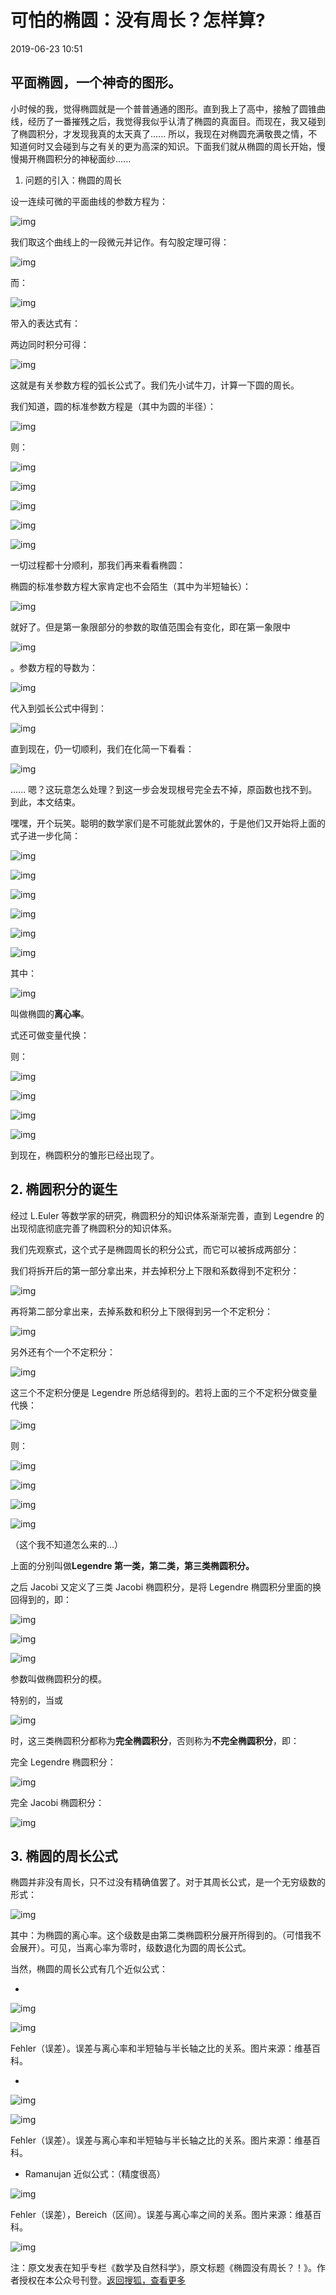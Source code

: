 # 可怕的椭圆：没有周长？怎样算? 

2019-06-23 10:51

## **平面椭圆，一个神奇的图形。**

小时候的我，觉得椭圆就是一个普普通通的图形。直到我上了高中，接触了圆锥曲线，经历了一番摧残之后，我觉得我似乎认清了椭圆的真面目。而现在，我又碰到了椭圆积分，才发现我真的太天真了...... 所以，我现在对椭圆充满敬畏之情，不知道何时又会碰到与之有关的更为高深的知识。下面我们就从椭圆的周长开始，慢慢揭开椭圆积分的神秘面纱......

1. 问题的引入：椭圆的周长

设一连续可微的平面曲线的参数方程为：

![img](http://5b0988e595225.cdn.sohucs.com/images/20190623/837b706da806448e85c827cab8e16672.jpeg)

我们取这个曲线上的一段微元并记作。有勾股定理可得：

![img](http://5b0988e595225.cdn.sohucs.com/images/20190623/f7e1f8d7f63e44698bae36b1f90bb8f9.jpeg)

而：

![img](http://5b0988e595225.cdn.sohucs.com/images/20190623/3e52671e258845bfbba43b4edf8645e8.jpeg)

带入的表达式有：

两边同时积分可得：

![img](http://5b0988e595225.cdn.sohucs.com/images/20190623/e3c87f1088d8458885df2e840a002066.jpeg)

这就是有关参数方程的弧长公式了。我们先小试牛刀，计算一下圆的周长。

我们知道，圆的标准参数方程是（其中为圆的半径）：

![img](http://5b0988e595225.cdn.sohucs.com/images/20190623/b839725a6e9246348fce70365404eaf1.jpeg)

则：

![img](http://5b0988e595225.cdn.sohucs.com/images/20190623/27d985f8f37447338c91675edb81a19a.jpeg)

![img](http://5b0988e595225.cdn.sohucs.com/images/20190623/8be32563adb346b2a41272fb59a9ee59.jpeg)

![img](http://5b0988e595225.cdn.sohucs.com/images/20190623/90db3c433c214834998b54451bf236ee.jpeg)

![img](http://5b0988e595225.cdn.sohucs.com/images/20190623/30abe61fed4d4ce2b20d6047b9459c3c.jpeg)

![img](http://5b0988e595225.cdn.sohucs.com/images/20190623/d8b58909428848a792c312492f4e310b.jpeg)

一切过程都十分顺利，那我们再来看看椭圆：

椭圆的标准参数方程大家肯定也不会陌生（其中为半短轴长）：

![img](http://5b0988e595225.cdn.sohucs.com/images/20190623/1be3679e3c4348ce8dc475cf0ba2743e.jpeg)

就好了。但是第一象限部分的参数的取值范围会有变化，即在第一象限中

![img](http://5b0988e595225.cdn.sohucs.com/images/20190623/39d088b00b88461faa6c920b4f1bed7a.jpeg)

。参数方程的导数为：

![img](http://5b0988e595225.cdn.sohucs.com/images/20190623/5b4ef4631aaa429bb2b4842c787010c4.jpeg)

代入到弧长公式中得到：

![img](http://5b0988e595225.cdn.sohucs.com/images/20190623/ffd6ff4da3584bdcbadb5665898aec13.jpeg)

直到现在，仍一切顺利，我们在化简一下看看：

![img](http://5b0988e595225.cdn.sohucs.com/images/20190623/8fa28869b0b84ee0bc2acaf47f229cd2.jpeg)

...... 嗯？这玩意怎么处理？到这一步会发现根号完全去不掉，原函数也找不到。到此，本文结束。

嘿嘿，开个玩笑。聪明的数学家们是不可能就此罢休的，于是他们又开始将上面的式子进一步化简：

![img](http://5b0988e595225.cdn.sohucs.com/images/20190623/667f85b4419a4acf9bcce66953269de9.jpeg)

![img](http://5b0988e595225.cdn.sohucs.com/images/20190623/562ead817ede4acc830e73bbc0f3ea6a.jpeg)

![img](http://5b0988e595225.cdn.sohucs.com/images/20190623/419b24e4d24b4124981e6c34d3944654.jpeg)

![img](http://5b0988e595225.cdn.sohucs.com/images/20190623/f64918e154224c8098d13b74a62c9d49.jpeg)

![img](http://5b0988e595225.cdn.sohucs.com/images/20190623/726d95e128b94d2d824f34f9e40bc900.jpeg)

![img](http://5b0988e595225.cdn.sohucs.com/images/20190623/e025d57dfed24484b3c9dd38458e4a99.jpeg)

其中：

![img](http://5b0988e595225.cdn.sohucs.com/images/20190623/5e0d332a848341eb9c2ed82c1a2b3d90.jpeg)

叫做椭圆的**离心率**。

式还可做变量代换：

则：

![img](http://5b0988e595225.cdn.sohucs.com/images/20190623/f1a8f9c57bf5408299c8cf178efb21ac.jpeg)

![img](http://5b0988e595225.cdn.sohucs.com/images/20190623/cd89955708af4b1bb5cb13afffedc68c.jpeg)

![img](http://5b0988e595225.cdn.sohucs.com/images/20190623/2b3020fd32ad4f5eab45d77226fb80b5.jpeg)

![img](http://5b0988e595225.cdn.sohucs.com/images/20190623/8eab6bcb1e254752905befa394d46875.jpeg)

到现在，椭圆积分的雏形已经出现了。

## **2. 椭圆积分的诞生**

经过 L.Euler 等数学家的研究，椭圆积分的知识体系渐渐完善，直到 Legendre 的出现彻底彻底完善了椭圆积分的知识体系。

我们先观察式，这个式子是椭圆周长的积分公式，而它可以被拆成两部分：

我们将拆开后的第一部分拿出来，并去掉积分上下限和系数得到不定积分：

![img](http://5b0988e595225.cdn.sohucs.com/images/20190623/29ea9a2a7c6d4a419cc653cbcba98793.jpeg)

再将第二部分拿出来，去掉系数和积分上下限得到另一个不定积分：

![img](http://5b0988e595225.cdn.sohucs.com/images/20190623/60e335ea07934e048f38b29c903c5f1d.jpeg)

另外还有个一个不定积分：

![img](http://5b0988e595225.cdn.sohucs.com/images/20190623/6f367c1a43794d189636849e6c37f711.jpeg)

这三个不定积分便是 Legendre 所总结得到的。若将上面的三个不定积分做变量代换：

![img](http://5b0988e595225.cdn.sohucs.com/images/20190623/9d0f695fe6e148d38a4855203c5e1f2d.jpeg)

则：

![img](http://5b0988e595225.cdn.sohucs.com/images/20190623/abc988c12b4547ba974ef311abcef024.jpeg)

![img](http://5b0988e595225.cdn.sohucs.com/images/20190623/60c96a21c5344bc69d8959cb2430b625.jpeg)

![img](http://5b0988e595225.cdn.sohucs.com/images/20190623/bac78758317a424a980ebc63d9ec23ff.jpeg)

![img](http://5b0988e595225.cdn.sohucs.com/images/20190623/56a04df94bd64e8dbb3659241fafcbf1.jpeg)

（这个我不知道怎么来的...）

上面的分别叫做**Legendre 第一类，第二类，第三类椭圆积分。**

之后 Jacobi 又定义了三类 Jacobi 椭圆积分，是将 Legendre 椭圆积分里面的换回得到的，即：

![img](http://5b0988e595225.cdn.sohucs.com/images/20190623/3a52c545ad0d4acc9dae9aed219c0685.jpeg)

![img](http://5b0988e595225.cdn.sohucs.com/images/20190623/0c4b24d1e163463d8cde5e919b3fefce.jpeg)

![img](http://5b0988e595225.cdn.sohucs.com/images/20190623/ac1d48a7ad0c4e66b503ff5e79acf8b4.jpeg)

参数叫做椭圆积分的模。

特别的，当或

![img](http://5b0988e595225.cdn.sohucs.com/images/20190623/e43a04497f174dfc8c3f0bbd777aaec8.jpeg)

时，这三类椭圆积分都称为**完全椭圆积分**，否则称为**不完全椭圆积分**，即：

完全 Legendre 椭圆积分：

![img](http://5b0988e595225.cdn.sohucs.com/images/20190623/efdd2f7e024e40a88cc9635db64a3868.jpeg)

完全 Jacobi 椭圆积分：

![img](http://5b0988e595225.cdn.sohucs.com/images/20190623/c45957387f034339aedef22360db2a43.jpeg)

## **3. 椭圆的周长公式**

椭圆并非没有周长，只不过没有精确值罢了。对于其周长公式，是一个无穷级数的形式：

![img](http://5b0988e595225.cdn.sohucs.com/images/20190623/72629aca9a90467184e18b15ceb43120.jpeg)

其中：为椭圆的离心率。这个级数是由第二类椭圆积分展开所得到的。（可惜我不会展开）。可见，当离心率为零时，级数退化为圆的周长公式。

当然，椭圆的周长公式有几个近似公式：

- 

![img](http://5b0988e595225.cdn.sohucs.com/images/20190623/3bfe287272144133818c8fc714680e9b.jpeg)

![img](http://5b0988e595225.cdn.sohucs.com/images/20190623/47ab9d9f666f408a9d19d62c0cb0634d.jpeg)

Fehler（误差）。误差与离心率和半短轴与半长轴之比的关系。图片来源：维基百科。

- 

![img](http://5b0988e595225.cdn.sohucs.com/images/20190623/e20339fb72af48a382ff1fec3442494d.jpeg)

![img](http://5b0988e595225.cdn.sohucs.com/images/20190623/26e8512024db4932be92c8ff51a499d5.jpeg)

Fehler（误差）。误差与离心率和半短轴与半长轴之比的关系。图片来源：维基百科。

- Ramanujan 近似公式：（精度很高）

![img](http://5b0988e595225.cdn.sohucs.com/images/20190623/d178037eefc0403489aeb710750cb5a3.jpeg)

Fehler（误差），Bereich（区间）。误差与离心率之间的关系。图片来源：维基百科。

![img](http://5b0988e595225.cdn.sohucs.com/images/20190623/5f116a8986084716a7f52675e7e42f07.jpeg)

注：原文发表在知乎专栏《数学及自然科学》，原文标题《椭圆没有周长？！》。作者授权在本公众号刊登。[返回搜狐，查看更多](https://www.sohu.com/?strategyid=00001&spm=smpc.content.content.2.1642746885551C3cEU68)
